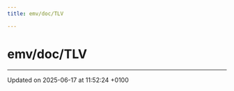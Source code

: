 ```yaml
---
title: emv/doc/TLV

---
```


# emv/doc/TLV








-------------------------------

Updated on 2025-06-17 at 11:52:24 +0100
